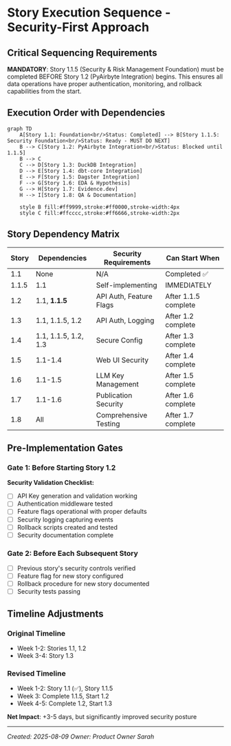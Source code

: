# Story Execution Sequence - Security-First Approach

## Critical Sequencing Requirements

**MANDATORY**: Story 1.1.5 (Security & Risk Management Foundation) must be completed BEFORE Story 1.2 (PyAirbyte Integration) begins. This ensures all data operations have proper authentication, monitoring, and rollback capabilities from the start.

## Execution Order with Dependencies

```mermaid
graph TD
    A[Story 1.1: Foundation<br/>Status: Completed] --> B[Story 1.1.5: Security Foundation<br/>Status: Ready - MUST DO NEXT]
    B --> C[Story 1.2: PyAirbyte Integration<br/>Status: Blocked until 1.1.5]
    B --> C
    C --> D[Story 1.3: DuckDB Integration]
    D --> E[Story 1.4: dbt-core Integration]
    E --> F[Story 1.5: Dagster Integration]
    F --> G[Story 1.6: EDA & Hypothesis]
    G --> H[Story 1.7: Evidence.dev]
    H --> I[Story 1.8: QA & Documentation]
    
    style B fill:#ff9999,stroke:#ff0000,stroke-width:4px
    style C fill:#ffcccc,stroke:#ff6666,stroke-width:2px
```

## Story Dependency Matrix

| Story | Dependencies | Security Requirements | Can Start When |
|-------|--------------|----------------------|----------------|
| 1.1 | None | N/A | Completed ✅ |
| 1.1.5 | 1.1 | Self-implementing | IMMEDIATELY |
| 1.2 | 1.1, **1.1.5** | API Auth, Feature Flags | After 1.1.5 complete |
| 1.3 | 1.1, 1.1.5, 1.2 | API Auth, Logging | After 1.2 complete |
| 1.4 | 1.1, 1.1.5, 1.2, 1.3 | Secure Config | After 1.3 complete |
| 1.5 | 1.1-1.4 | Web UI Security | After 1.4 complete |
| 1.6 | 1.1-1.5 | LLM Key Management | After 1.5 complete |
| 1.7 | 1.1-1.6 | Publication Security | After 1.6 complete |
| 1.8 | All | Comprehensive Testing | After 1.7 complete |

## Pre-Implementation Gates

### Gate 1: Before Starting Story 1.2
**Security Validation Checklist:**
- [ ] API Key generation and validation working
- [ ] Authentication middleware tested
- [ ] Feature flags operational with proper defaults
- [ ] Security logging capturing events
- [ ] Rollback scripts created and tested
- [ ] Security documentation complete

### Gate 2: Before Each Subsequent Story
- [ ] Previous story's security controls verified
- [ ] Feature flag for new story configured
- [ ] Rollback procedure for new story documented
- [ ] Security tests passing

## Timeline Adjustments

### Original Timeline
- Week 1-2: Stories 1.1, 1.2
- Week 3-4: Story 1.3

### Revised Timeline  
- Week 1-2: Story 1.1 (✅), Story 1.1.5
- Week 3: Complete 1.1.5, Start 1.2
- Week 4-5: Complete 1.2, Start 1.3

**Net Impact**: +3-5 days, but significantly improved security posture

---
*Created: 2025-08-09*
*Owner: Product Owner Sarah*